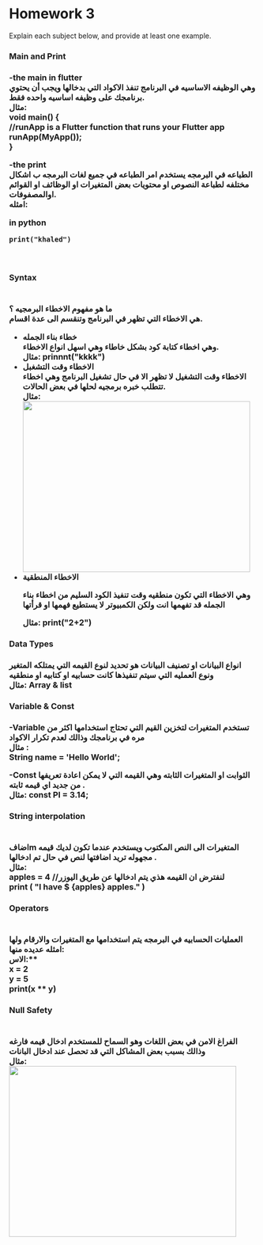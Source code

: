 # Homework 3

Explain each subject below, and provide at least one example.

<h3> Main and Print<h3/>

**-the main in flutter**
<br/>
وهي الوظيفه الاساسيه في البرنامج تنفذ الاكواد التي بدخالها ويجب أن يحتوي برنامجك على وظيفه اساسيه واحده فقط.
<br/>
مثال:
<br/>
 void main() {
 <br/>
 //runApp is a Flutter function that runs your Flutter app
 <br/>
  runApp(MyApp());  
}

**-the print**
<br/>
الطباعه في البرمجه يستخدم امر الطباعه  في جميع لغات البرمجه ب اشكال مختلفه لطباعة النصوص او محتويات بعض المتغيرات او الوظائف او القوائم اوالمصفوفات.
<br/>
امثله:
<br/>

in python 
<br/>

    print("khaled")
<br/>

<h3>Syntax<h3/>
<br/>
 ما هو مفهوم الاخطاء البرمجيه ؟ 
 <br/>
 هي الاخطاء التي تظهر في البرنامج وتنقسم الى عدة اقسام.
 <br/>
 <ul>
 <li>خطاء بناء الجمله</li>
  وهي اخطاء كتابة كود بشكل خاطاء وهي اسهل انواع الاخطاء. 
  <br/>
مثال:
   prinnnt("kkkk")
  <br/>
  
  <li>الاخطاء وقت التشغبل</li>
  الاخطاء وقت التشغيل لا تظهر الا في حال تشغيل البرنامج وهي اخطاء تتطلب خبره برمجيه لحلها في بعض الحالات.
  <br/>
  مثال:
  <br/>
  <img src="https://user-images.githubusercontent.com/115969743/200867214-774c78f1-f193-45ba-b7e3-cb8fcc8eabf3.png" width="460" height="345">
  <br/>
  <li>الاخطاء المنطقية</li>
<p> وهي الاخطاء التي تكون منطقيه وقت تنفيذ الكود السليم من اخطاء بناء الجمله قد تفهمها انت ولكن الكمبيوتر لا يستطيع فهمها او قرأتها <p/>
  مثال:
  print("2+2")
</ul>  

<h3> Data Types <h3/>
 انواع البيانات او تصنيف البيانات هو تحديد لنوع القيمه التي يمتلكه المتغير ونوع العمليه التي سيتم تنفيذها كانت حسابيه او كتابيه او منطقيه 
 <br/>
 مثال:
 Array & list 
 
<h3> Variable  & Const <h3/>
 
  **-Variable**
  تستخدم المتغيرات لتخزين القيم التي تحتاج استخدامها اكثر من مره في برنامجك وذالك لعدم تكرار الاكواد
 <br/>
 مثال :
 <br/>
 String name = 'Hello World';
 <br/>
 
 -Const
 الثوابت او المتغيرات الثابته وهي القيمه التي لا يمكن اعادة تعريفها من جديد اي قيمه ثابته .
 <br/>
 مثال:
 const PI = 3.14;
 
 
<h3> String interpolation<h3/>
 <br/>
 اضافm المتغيرات الى النص المكتوب ويستخدم عندما تكون لديك قيمه مجهوله تريد اضافتها لنص في حال تم ادخالها .
 <br/>
 مثال:
 <br/>
 apples  =  4 //لنفترض ان القيمه هذي يتم ادخالها عن طريق اليوزر
<br/>
 print ( "I have $ {apples} apples." )

<h3> Operators <h3/>
 <br/>
 العمليات الحسابيه في البرمجه يتم استخدامها مع المتغيرات والارقام ولها امثله عديده منها:
  <br/>
 الاس:**
 <br/>
 x = 2
  <br/>
y = 5
  <br/>
print(x ** y)


<h3> Null Safety<h3/>
  <br/>
 الفراغ الامن في بعض اللغات وهو السماح للمستخدم ادخال قيمه فارغه وذالك بسبب بعض المشاكل التي قد تحصل عند ادخال البانات
  <br/>
 مثال:
  <br/>
 
 <img src="https://user-images.githubusercontent.com/115969743/200890734-d68d2ae2-bb52-46ac-adf3-23bc59c722bb.png" width="460" height="345">
